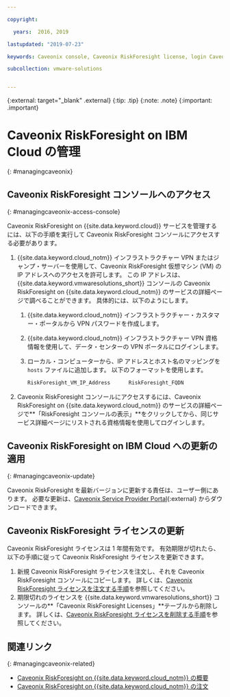 ```yaml
---

copyright:

  years:  2016, 2019

lastupdated: "2019-07-23"

keywords: Caveonix console, Caveonix RiskForesight license, login Caveonix console

subcollection: vmware-solutions


---
```


{:external: target="_blank" .external}
{:tip: .tip}
{:note: .note}
{:important: .important}

# Caveonix RiskForesight on IBM Cloud の管理
{: #managingcaveonix}

## Caveonix RiskForesight コンソールへのアクセス
{: #managingcaveonix-access-console}

Caveonix RiskForesight on {{site.data.keyword.cloud}} サービスを管理するには、以下の手順を実行して Caveonix RiskForesight コンソールにアクセスする必要があります。

1. {{site.data.keyword.cloud_notm}} インフラストラクチャー VPN またはジャンプ・サーバーを使用して、Caveonix RiskForesight 仮想マシン (VM) の IP アドレスへのアクセスを許可します。 この IP アドレスは、{{site.data.keyword.vmwaresolutions_short}} コンソールの Caveonix RiskForesight on {{site.data.keyword.cloud_notm}} のサービスの詳細ページで調べることができます。 具体的には、以下のようにします。
   1. {{site.data.keyword.cloud_notm}} インフラストラクチャー・カスタマー・ポータルから VPN パスワードを作成します。
   2. {{site.data.keyword.cloud_notm}} インフラストラクチャー VPN 資格情報を使用して、データ・センターの VPN ポータルにログインします。
   3. ローカル・コンピューターから、IP アドレスとホスト名のマッピングを `hosts` ファイルに追加します。 以下のフォーマットを使用します。

      ```javascript
      RiskForesight_VM_IP_Address      RiskForesight_FQDN
      ```
2. Caveonix RiskForesight コンソールにアクセスするには、Caveonix RiskForesight on {{site.data.keyword.cloud_notm}} のサービスの詳細ページで**「RiskForesight コンソールの表示」**をクリックしてから、同じサービス詳細ページにリストされる資格情報を使用してログインします。

## Caveonix RiskForesight on IBM Cloud への更新の適用
{: #managingcaveonix-update}

Caveonix RiskForesight を最新バージョンに更新する責任は、ユーザー側にあります。 必要な更新は、[Caveonix Service Provider Portal](https://support.caveonix.com){:external} からダウンロードできます。

## Caveonix RiskForesight ライセンスの更新

Caveonix RiskForesight ライセンスは 1 年間有効です。 有効期限が切れたら、以下の手順に従って Caveonix RiskForesight ライセンスを更新できます。
1. 新規 Caveonix RiskForesight ライセンスを注文し、それを Caveonix RiskForesight コンソールにコピーします。 詳しくは、[Caveonix RiskForesight ライセンスを注文する手順](/docs/services/vmwaresolutions?topic=vmware-solutions-caveonix_license_ordering#caveonix_license_ordering-procedure)を参照してください。
2. 期限切れのライセンスを {{site.data.keyword.vmwaresolutions_short}} コンソールの**「Caveonix RiskForesight Licenses」**テーブルから削除します。 詳しくは、[Caveonix RiskForesight ライセンスを削除する手順](/docs/services/vmwaresolutions?topic=vmware-solutions-caveonix_license_managing#caveonix_license_managing_procedure-delete)を参照してください。

## 関連リンク
{: #managingcaveonix-related}

* [Caveonix RiskForesight on {{site.data.keyword.cloud_notm}} の概要](/docs/services/vmwaresolutions/services?topic=vmware-solutions-caveonix_considerations)
* [Caveonix RiskForesight on {{site.data.keyword.cloud_notm}} の注文](/docs/services/vmwaresolutions/services?topic=vmware-solutions-caveonix_ordering)
